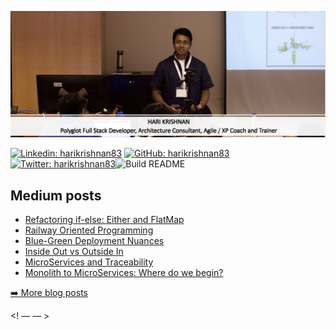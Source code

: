 <p><img src="https://github.com/harikrishnan83/harikrishnan83/blob/master/profile_banner.png" alt="Banner"></p>
<p><a href="https://www.linkedin.com/in/harikrishnan83/"><img src="https://img.shields.io/badge/-harikrishnan83-blue?style=flat-square&amp;logo=Linkedin&amp;logoColor=white&amp;link=https://www.linkedin.com/in/harikrishnan83/" alt="Linkedin: harikrishnan83"></a> <a href="https://github.com/harikrishnan83"><img src="https://img.shields.io/github/followers/harikrishnan83?label=follow&amp;style=social" alt="GitHub: harikrishnan83"></a> <a href="https://twitter.com/harikrishnan83"><img src="https://img.shields.io/twitter/follow/harikrishnan83?style=social" alt="Twitter: harikrishnan83"></a><img src="https://github.com/harikrishnan83/harikrishnan83/workflows/Build%20README/badge.svg" alt="Build README"></p>
<h2>Medium posts</h2>
  <ul>
    <li><a href=https://medium.com/polarizertech/refactoring-if-else-either-and-flatmap-4f1ca9076664?source=rss-7af1235c6353------2>Refactoring if-else: Either and FlatMap</a></li><li><a href=https://medium.com/polarizertech/railway-oriented-programming-dd74dbf0dfae?source=rss-7af1235c6353------2>Railway Oriented Programming</a></li><li><a href=https://medium.com/polarizertech/blue-green-deployment-nuances-38cf52318814?source=rss-7af1235c6353------2>Blue-Green Deployment Nuances</a></li><li><a href=https://medium.com/polarizertech/inside-out-vs-outside-in-fcf56919a512?source=rss-7af1235c6353------2>Inside Out vs Outside In</a></li><li><a href=https://medium.com/@harikrishnan/thanks-shashwat-45a909d5c1ff?source=rss-7af1235c6353------2>MicroServices and Traceability</a></li><li><a href=https://medium.com/polarizertech/monolith-to-microservices-where-do-we-begin-2bbf95fa5938?source=rss-7af1235c6353------2>Monolith to MicroServices: Where do we begin?</a></li>
  </ul>
<p><a href="https://medium.com/polarizertech">➡️ More blog posts</a></p>

<! — <script type="text/javascript" src="https://sessionize.com/api/speaker/events/e288bcf1-ac51-4e60-be2e-236b225190f0/1x0x3fb393x"></script> — >
